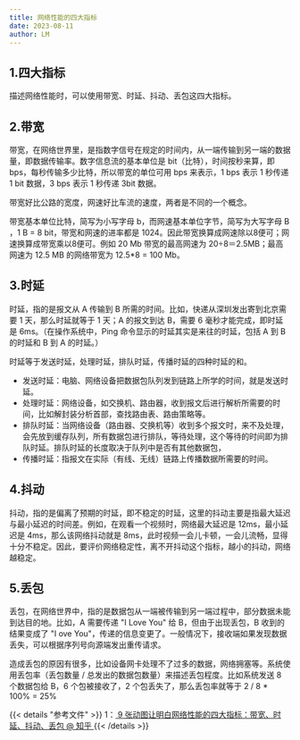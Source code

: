 ```yaml
---
title: 网络性能的四大指标
date: 2023-08-11
author: LM
---
```


## 1.四大指标

描述网络性能时，可以使用带宽、时延、抖动、丢包这四大指标。

## 2.带宽

带宽，在网络世界里，是指数字信号在规定的时间内，从一端传输到另一端的数据量，即数据传输率。数字信息流的基本单位是 bit（比特），时间按秒来算，即 bps，每秒传输多少比特，所以带宽的单位可用 bps 来表示，1 bps 表示 1 秒传递 1 bit 数据，3 bps 表示 1 秒传递 3bit 数据。

带宽好比公路的宽度，网速好比车流的速度，两者是不同的一个概念。

带宽基本单位比特，简写为小写字母 b，而网速基本单位字节，简写为大写字母 B ，1 B = 8 bit，带宽和网速的进率都是 1024。因此带宽换算成网速除以8便可；网速换算成带宽乘以8便可。例如 20 Mb 带宽的最高网速为 20÷8＝2.5MB；最高网速为 12.5 MB 的网络带宽为 12.5*8 = 100 Mb。

## 3.时延

时延，指的是报文从 A 传输到 B 所需的时间。比如，快递从深圳发出寄到北京需要 1 天，那么时延就等于 1 天；A 的报文到达 B，需要 6 毫秒才能完成，即时延是 6ms。（在操作系统中，Ping 命令显示的时延其实是来往的时延，包括 A 到 B 的时延和 B 到 A 的时延。）

时延等于发送时延，处理时延，排队时延，传播时延的四种时延的和。

- 发送时延：电脑、网络设备把数据包队列发到链路上所学的时间，就是发送时延。
- 处理时延：网络设备，如交换机、路由器，收到报文后进行解析所需要的时间，比如解封装分析首部，查找路由表、路由策略等。
- 排队时延：当网络设备（路由器、交换机等）收到多个报文时，来不及处理，会先放到缓存队列，所有数据包进行排队，等待处理，这个等待的时间即为排队时延。排队时延的长度取决于队列中是否有其他数据包，
- 传播时延：指报文在实际（有线、无线）链路上传播数据所需要的时间。

## 4.抖动

抖动，指的是偏离了预期的时延，即不稳定的时延，这里的抖动主要是指最大延迟与最小延迟的时间差。例如，在观看一个视频时，网络最大延迟是 12ms，最小延迟是 4ms，那么该网络抖动就是 8ms，此时视频一会儿卡顿，一会儿流畅，显得十分不稳定。因此，要评价网络稳定性，离不开抖动这个指标，越小的抖动，网络越稳定。

## 5.丢包

丢包，在网络世界中，指的是数据包从一端被传输到另一端过程中，部分数据未能到达目的地。比如，A 需要传递 "I Love You" 给 B，但由于出现丢包，B 收到的结果变成了 "I ove You"，传递的信息变更了。一般情况下，接收端如果发现数据丢失，可以根据序列号向源端发出重传请求。

造成丢包的原因有很多，比如设备网卡处理不了过多的数据，网络拥塞等。系统使用丢包率（丢包数量 / 总发出的数据包数量）来描述丢包程度。比如系统发送 8 个数据包给 B，6 个包被接收了，2 个包丢失了，那么丢包率就等于 2 / 8 * 100% = 25%

{{< details "参考文件" >}} 
1：[ 9 张动图让明白网络性能的四大指标：带宽、时延、抖动、丢包 @ 知乎 ](https://zhuanlan.zhihu.com/p/404778160)
{{< /details >}}
